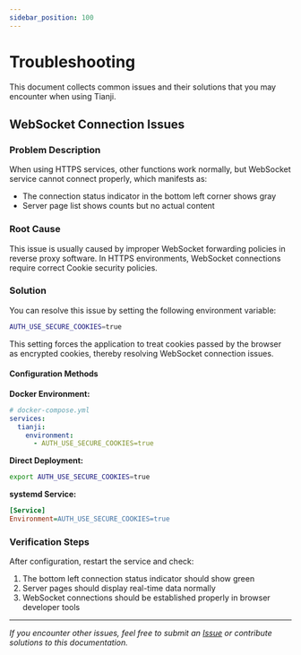 ```yaml
---
sidebar_position: 100
---
```


# Troubleshooting

This document collects common issues and their solutions that you may encounter when using Tianji.

## WebSocket Connection Issues

### Problem Description

When using HTTPS services, other functions work normally, but WebSocket service cannot connect properly, which manifests as:

- The connection status indicator in the bottom left corner shows gray
- Server page list shows counts but no actual content

### Root Cause

This issue is usually caused by improper WebSocket forwarding policies in reverse proxy software. In HTTPS environments, WebSocket connections require correct Cookie security policies.

### Solution

You can resolve this issue by setting the following environment variable:

```bash
AUTH_USE_SECURE_COOKIES=true
```

This setting forces the application to treat cookies passed by the browser as encrypted cookies, thereby resolving WebSocket connection issues.

#### Configuration Methods

**Docker Environment:**
```yaml
# docker-compose.yml
services:
  tianji:
    environment:
      - AUTH_USE_SECURE_COOKIES=true
```

**Direct Deployment:**
```bash
export AUTH_USE_SECURE_COOKIES=true
```

**systemd Service:**
```ini
[Service]
Environment=AUTH_USE_SECURE_COOKIES=true
```

### Verification Steps

After configuration, restart the service and check:

1. The bottom left connection status indicator should show green
2. Server pages should display real-time data normally
3. WebSocket connections should be established properly in browser developer tools

---

*If you encounter other issues, feel free to submit an [Issue](https://github.com/msgbyte/tianji/issues) or contribute solutions to this documentation.* 
